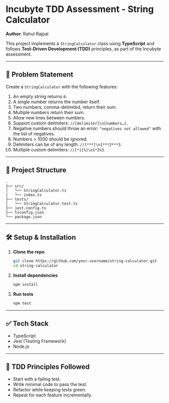 # Incubyte TDD Assessment - String Calculator

**Author**: Rahul Rajpal

This project implements a `StringCalculator` class using **TypeScript** and follows **Test-Driven Development (TDD)** principles, as part of the Incubyte assessment.

---

## 🧩 Problem Statement

Create a `StringCalculator` with the following features:

1. An empty string returns `0`.
2. A single number returns the number itself.
3. Two numbers, comma-delimited, return their sum.
4. Multiple numbers return their sum.
5. Allow new lines between numbers.
6. Support custom delimiters: `//[delimiter]\n[numbers…]`.
7. Negative numbers should throw an error: `"negatives not allowed"` with the list of negatives.
8. Numbers > 1000 should be ignored.
9. Delimiters can be of any length: `//[***]\n1***2***3`.
10. Multiple custom delimiters: `//[*][%]\n1*2%3`.

---

## 🚀 Project Structure

```
.
├── src/
│   └── StringCalculator.ts
|   └── index.ts
├── tests/
│   └── StringCalculator.test.ts
├── jest.config.ts
├── tsconfig.json
└── package.json
```

---

## 🛠️ Setup & Installation

1. **Clone the repo**

   ```bash
   git clone https://github.com/your-username/string-calculator.git
   cd string-calculator
   ```

2. **Install dependencies**

   ```bash
   npm install
   ```

3. **Run tests**
   ```bash
   npm test
   ```

---

## ✅ Tech Stack

- TypeScript
- Jest (Testing Framework)
- Node.js

---

## 🧪 TDD Principles Followed

- Start with a failing test.
- Write minimal code to pass the test.
- Refactor while keeping tests green.
- Repeat for each feature incrementally.
